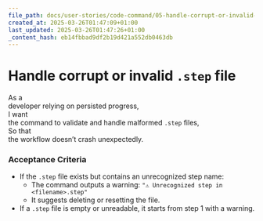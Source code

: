 ```yaml
---
file_path: docs/user-stories/code-command/05-handle-corrupt-or-invalid-step-file.md
created_at: 2025-03-26T01:47:09+01:00
last_updated: 2025-03-26T01:47:26+01:00
_content_hash: eb14fbbad9df2b19d421a552db0463db
---
```


# Handle corrupt or invalid `.step` file  
As a  
developer relying on persisted progress,  
I want  
the command to validate and handle malformed `.step` files,  
So that  
the workflow doesn’t crash unexpectedly.

### Acceptance Criteria
- If the `.step` file exists but contains an unrecognized step name:
  - The command outputs a warning: `"⚠️ Unrecognized step in <filename>.step"`
  - It suggests deleting or resetting the file.
- If a `.step` file is empty or unreadable, it starts from step 1 with a warning.